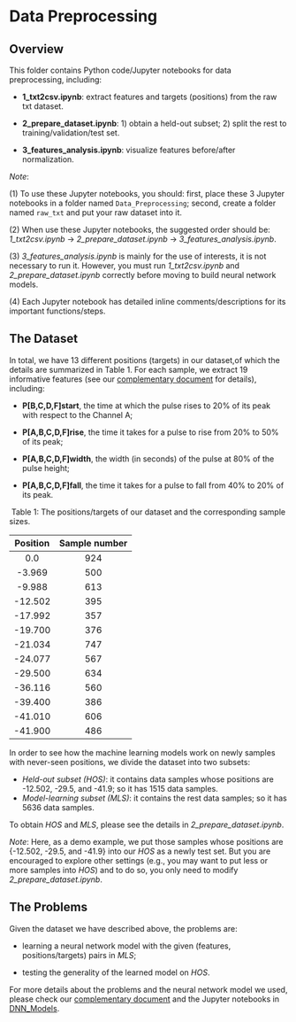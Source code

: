 # Data Preprocessing

## Overview

This folder contains Python code/Jupyter notebooks for data preprocessing, including:


- **1_txt2csv.ipynb**: extract features and targets (positions) from the raw txt dataset.

- **2_prepare_dataset.ipynb**: 1) obtain a held-out subset; 2) split the rest to training/validation/test set.

- **3_features_analysis.ipynb**: visualize features before/after normalization.

*Note*: 

(1) To use these Jupyter notebooks, you should: first, place these 3 Jupyter notebooks in a folder named `Data_Preprocessing`; second, create a folder named `raw_txt` and put your raw dataset into it.

(2) When use these Jupyter notebooks, the suggested order should be: *1_txt2csv.ipynb* -> *2_prepare_dataset.ipynb* -> *3_features_analysis.ipynb*.  

(3) *3_features_analysis.ipynb* is mainly for the use of interests, it is not necessary to run it. However, you must run *1_txt2csv.ipynb* and *2_prepare_dataset.ipynb* correctly before moving to build neural network models.

(4) Each Jupyter notebook has detailed inline comments/descriptions for its important functions/steps.



## The Dataset 

In total, we have 13 different positions (targets) in our dataset,of which the details are summarized in Table 1. For each sample, we extract 19 informative features (see our [complementary document](https://www.overleaf.com/project/60db4e3f24f55f3c4f43e993) for details), including:

- **P[B,C,D,F]start**, the time at which the pulse rises to 20% of its peak with respect to the Channel A;

- **P[A,B,C,D,F]rise**, the time it takes for a pulse to rise from 20% to 50% of its peak;

- **P[A,B,C,D,F]width**, the width (in seconds) of the pulse at 80% of the pulse height;

- **P[A,B,C,D,F]fall**, the time it takes for a pulse to fall from 40% to 20% of its peak.



​															 Table 1: The positions/targets of our dataset and the corresponding sample sizes.

| Position | Sample number |
| :------: | :-----------: |
|   0.0    |      924      |
|  -3.969  |      500      |
|  -9.988  |      613      |
| -12.502  |      395      |
| -17.992  |      357      |
| -19.700  |      376      |
| -21.034  |      747      |
| -24.077  |      567      |
| -29.500  |      634      |
| -36.116  |      560      |
| -39.400  |      386      |
| -41.010  |      606      |
| -41.900  |      486      |



In order to see  how the machine learning models work on newly samples with never-seen positions, we divide the dataset into two subsets:

- *Held-out subset (HOS)*: it contains data samples whose positions are -12.502, -29.5, and -41.9; so it has 1515 data samples.
- *Model-learning subset (MLS)*: it contains the rest data samples; so it has 5636 data samples.

To obtain *HOS* and *MLS*, please see the details in *2_prepare_dataset.ipynb*.



*Note*: Here, as a demo example, we put those samples whose positions are {-12.502, -29.5, and -41.9} into our *HOS* as a newly test set. But you are encouraged to explore other settings (e.g., you may want to put less or more samples into *HOS*) and to do so, you only need to modify *2_prepare_dataset.ipynb*.



## The Problems

Given the dataset we have described above, the problems are:

- learning a neural network model with the given (features, positions/targets) pairs in *MLS*;

- testing the generality of the learned model on *HOS*. 

  

For more details about the problems and the neural network model we used, please check our [complementary document](https://www.overleaf.com/project/60db4e3f24f55f3c4f43e993) and the Jupyter notebooks in [DNN_Models](https://github.com/taihui/cdms_fair/tree/main/DNN_Models). 



